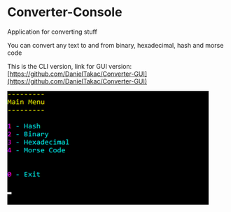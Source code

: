 # Converter-Console
Application for converting stuff

You can convert any text to and from binary, hexadecimal, hash and morse code

This is the CLI version, link for GUI version: [https://github.com/DanielTakac/Converter-GUI](https://github.com/DanielTakac/Converter-GUI)

![img1](converter-console-img-1.png)
